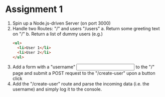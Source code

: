 # Assignment 1

1. Spin up a Node.js-driven Server (on port 3000)
2. Handle two Routes: "/" and users "/users"
   a. Return some greeting text on "/"
   b. Return a list of dummy users (e.g.)
   ```html
   <ul>
     <li>User 1</li>
     <li>User 2</li>
   </ul>
   ```
3. Add a form with a "username" <input> to the "/" page and submit a POST request to the "/create-user" upon a button click
4. Add the "/create-user" route and parse the incoming data (i.e. the username) and simply log it to the console.
